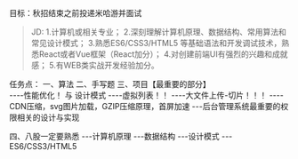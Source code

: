 目标：秋招结束之前投递米哈游并面试
>JD:    1.计算机或相关专业；
        2.深刻理解计算机原理、数据结构、常用算法和常见设计模式；
        3.熟悉ES6/CSS3/HTML5 等基础语法和开发调试技术，熟悉React或者Vue框架（React加分）；
        4.对创建前端UI有强烈的兴趣和成就感；
        5.有WEB类实战开发经验加分。

任务点：
一、算法
二、手写题
三、项目【最重要的部分】        
        ----性能优化！          与 设计模式
        ----虚拟列表！！
        ----大文件上传-切片！！！
        ----CDN压缩，svg图片加载，GZIP压缩原理，首屏加速
        ---后台管理系统最重要的权限相关的设计与实现



四、八股一定要熟悉
        ---计算机原理
        ---数据结构
        ---设计模式
        ---ES6/CSS3/HTML5
